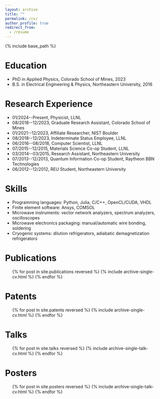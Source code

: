 ```yaml
---
layout: archive
title: ""
permalink: /cv/
author_profile: true
redirect_from:
  - /resume
---
```


{% include base_path %}

Education
======
* PhD in Applied Physics, Colorado School of Mines, 2023
* B.S. in Electrical Engineering & Physics, Northeastern University, 2016

Research Experience
======
* 01/2024--Present, Physicist, LLNL
* 08/2018--12/2023, Graduate Research Assistant, Colorado School of Mines
* 01/2021--12/2023, Affiliate Researcher, NIST Boulder
* 08/2018--12/2023, Indeterminate Status Employee, LLNL
* 06/2016--08/2018, Computer Scientist, LLNL
* 07/2015--12/2015, Materials Science Co-op Student, LLNL
* 03/2014--03/2015, Research Assistant, Northeastern University
* 07/2013--12/2013, Quantum Information Co-op Student, Raytheon BBN Technologies
* 06/2012--12/2012, REU Student, Northeastern University

Skills
======
* Programming languages: Python, Julia, C/C++, OpenCL/CUDA, VHDL
* Finite element software: Ansys, COMSOL
* Microwave instruments: vector network analyzers, spectrum analyzers,
  oscilloscopes 
* Microwave electronics packaging: manual/automatic wire bonding, soldering
* Cryogenic systems: dilution refrigerators, adiabatic demagnetization
  refrigerators
  
Publications
======
  <ul>{% for post in site.publications reversed %}
    {% include archive-single-cv.html %}
  {% endfor %}</ul>

Patents
======
  <ul>{% for post in site.patents reversed %}
    {% include archive-single-cv.html %}
  {% endfor %}</ul>
  
Talks
======
  <ul>{% for post in site.talks reversed %}
    {% include archive-single-talk-cv.html %}
  {% endfor %}</ul>

Posters
======
  <ul>{% for post in site.posters reversed %}
    {% include archive-single-talk-cv.html %}
  {% endfor %}</ul>
<!---
Teaching
======
  <ul>{% for post in site.teaching %}
    {% include archive-single-cv.html %}
  {% endfor %}</ul>
  
Service and leadership
======
* Currently signed in to 43 different slack teams
-->
